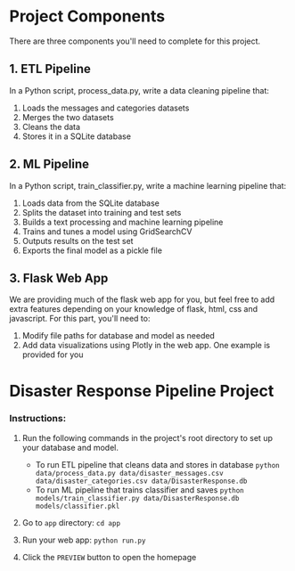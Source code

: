 
# Project Components
There are three components you'll need to complete for this project.

## 1. ETL Pipeline
In a Python script, process_data.py, write a data cleaning pipeline that:
1. Loads the messages and categories datasets
2. Merges the two datasets
3. Cleans the data
4. Stores it in a SQLite database
## 2. ML Pipeline
In a Python script, train_classifier.py, write a machine learning pipeline that:
1. Loads data from the SQLite database
2. Splits the dataset into training and test sets
3. Builds a text processing and machine learning pipeline
4. Trains and tunes a model using GridSearchCV
5. Outputs results on the test set
6. Exports the final model as a pickle file
## 3. Flask Web App
We are providing much of the flask web app for you, but feel free to add extra features depending on your knowledge of flask, html, css and javascript. For this part, you'll need to:

1. Modify file paths for database and model as needed
2. Add data visualizations using Plotly in the web app. One example is provided for you
# Disaster Response Pipeline Project

### Instructions:
1. Run the following commands in the project's root directory to set up your database and model.

    - To run ETL pipeline that cleans data and stores in database
        `python data/process_data.py data/disaster_messages.csv data/disaster_categories.csv data/DisasterResponse.db`
    - To run ML pipeline that trains classifier and saves
        `python models/train_classifier.py data/DisasterResponse.db models/classifier.pkl`

2. Go to `app` directory: `cd app`

3. Run your web app: `python run.py`

4. Click the `PREVIEW` button to open the homepage

